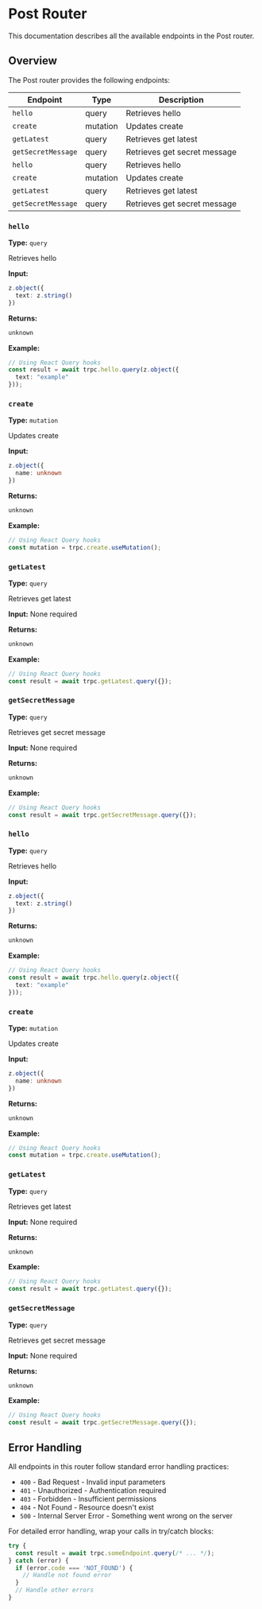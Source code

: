 # Post Router

This documentation describes all the available endpoints in the Post router.

## Overview

The Post router provides the following endpoints:

| Endpoint | Type | Description |
|----------|------|-------------|
| `hello` | query | Retrieves hello |
| `create` | mutation | Updates create |
| `getLatest` | query | Retrieves get latest |
| `getSecretMessage` | query | Retrieves get secret message |
| `hello` | query | Retrieves hello |
| `create` | mutation | Updates create |
| `getLatest` | query | Retrieves get latest |
| `getSecretMessage` | query | Retrieves get secret message |

### `hello`

**Type:** `query`

Retrieves hello

**Input:**
```typescript
z.object({
  text: z.string()
})
```

**Returns:**
```typescript
unknown
```

**Example:**
```typescript
// Using React Query hooks
const result = await trpc.hello.query(z.object({
  text: "example"
}));
```

### `create`

**Type:** `mutation`

Updates create

**Input:**
```typescript
z.object({
  name: unknown
})
```

**Returns:**
```typescript
unknown
```

**Example:**
```typescript
// Using React Query hooks
const mutation = trpc.create.useMutation();
```

### `getLatest`

**Type:** `query`

Retrieves get latest

**Input:** None required

**Returns:**
```typescript
unknown
```

**Example:**
```typescript
// Using React Query hooks
const result = await trpc.getLatest.query({});
```

### `getSecretMessage`

**Type:** `query`

Retrieves get secret message

**Input:** None required

**Returns:**
```typescript
unknown
```

**Example:**
```typescript
// Using React Query hooks
const result = await trpc.getSecretMessage.query({});
```

### `hello`

**Type:** `query`

Retrieves hello

**Input:**
```typescript
z.object({
  text: z.string()
})
```

**Returns:**
```typescript
unknown
```

**Example:**
```typescript
// Using React Query hooks
const result = await trpc.hello.query(z.object({
  text: "example"
}));
```

### `create`

**Type:** `mutation`

Updates create

**Input:**
```typescript
z.object({
  name: unknown
})
```

**Returns:**
```typescript
unknown
```

**Example:**
```typescript
// Using React Query hooks
const mutation = trpc.create.useMutation();
```

### `getLatest`

**Type:** `query`

Retrieves get latest

**Input:** None required

**Returns:**
```typescript
unknown
```

**Example:**
```typescript
// Using React Query hooks
const result = await trpc.getLatest.query({});
```

### `getSecretMessage`

**Type:** `query`

Retrieves get secret message

**Input:** None required

**Returns:**
```typescript
unknown
```

**Example:**
```typescript
// Using React Query hooks
const result = await trpc.getSecretMessage.query({});
```

## Error Handling

All endpoints in this router follow standard error handling practices:

- `400` - Bad Request - Invalid input parameters
- `401` - Unauthorized - Authentication required
- `403` - Forbidden - Insufficient permissions
- `404` - Not Found - Resource doesn't exist
- `500` - Internal Server Error - Something went wrong on the server

For detailed error handling, wrap your calls in try/catch blocks:

```typescript
try {
  const result = await trpc.someEndpoint.query(/* ... */);
} catch (error) {
  if (error.code === 'NOT_FOUND') {
    // Handle not found error
  }
  // Handle other errors
}
```